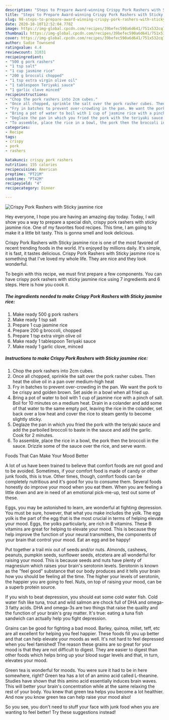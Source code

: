 ```yaml
---
description: "Steps to Prepare Award-winning Crispy Pork Rashers with Sticky jasmine rice"
title: "Steps to Prepare Award-winning Crispy Pork Rashers with Sticky jasmine rice"
slug: 98-steps-to-prepare-award-winning-crispy-pork-rashers-with-sticky-jasmine-rice
date: 2020-10-10T12:52:04.778Z
image: https://img-global.cpcdn.com/recipes/39befec590a6d641/751x532cq70/crispy-pork-rashers-with-sticky-jasmine-rice-recipe-main-photo.jpg
thumbnail: https://img-global.cpcdn.com/recipes/39befec590a6d641/751x532cq70/crispy-pork-rashers-with-sticky-jasmine-rice-recipe-main-photo.jpg
cover: https://img-global.cpcdn.com/recipes/39befec590a6d641/751x532cq70/crispy-pork-rashers-with-sticky-jasmine-rice-recipe-main-photo.jpg
author: Sadie Townsend
ratingvalue: 4.4
reviewcount: 31031
recipeingredient:
- "500 g pork rashers"
- "1 tsp salt"
- "1 cup jasmine rice"
- "200 g broccoli chopped"
- "1 tsp extra virgin olive oil"
- "1 tablespoon Teriyaki sauce"
- "1 garlic clove minced"
recipeinstructions:
- "Chop the pork rashers into 2cm cubes."
- "Once all chopped, sprinkle the salt over the pork rasher cubes. Then heat the olive oil in a pan over medium-high heat"
- "Fry in batches to prevent over-crowding in the pan. We want the pork to be crispy and golden brown. Set aside in a bowl when all fried up."
- "Bring a pot of water to boil with 1 cup of jasmine rice with a pinch of salt. Boil for 10 minutes on a medium heat. Drain in a colander and add some of that water to the same empty pot, leaving the rice in the colander, set back over a low heat and cover the rice to steam gently to become slightly sticky."
- "Deglaze the pan in which you fried the pork with the teriyaki sauce and add the parboiled broccoli to baste in the sauce and add the garlic. Cook for 2 minutes."
- "To assemble, place the rice in a bowl, the pork then the broccoli in the sauce. Drizzle some of the sauce over the rice, and serve warm."
categories:
- Recipe
tags:
- crispy
- pork
- rashers

katakunci: crispy pork rashers 
nutrition: 155 calories
recipecuisine: American
preptime: "PT21M"
cooktime: "PT42M"
recipeyield: "4"
recipecategory: Dinner

---
```



![Crispy Pork Rashers with Sticky jasmine rice](https://img-global.cpcdn.com/recipes/39befec590a6d641/751x532cq70/crispy-pork-rashers-with-sticky-jasmine-rice-recipe-main-photo.jpg)

Hey everyone, I hope you are having an amazing day today. Today, I will show you a way to prepare a special dish, crispy pork rashers with sticky jasmine rice. One of my favorites food recipes. This time, I am going to make it a little bit tasty. This is gonna smell and look delicious.

Crispy Pork Rashers with Sticky jasmine rice is one of the most favored of recent trending foods in the world. It's enjoyed by millions daily. It's simple, it is fast, it tastes delicious. Crispy Pork Rashers with Sticky jasmine rice is something that I've loved my whole life. They are nice and they look wonderful.




To begin with this recipe, we must first prepare a few components. You can have crispy pork rashers with sticky jasmine rice using 7 ingredients and 6 steps. Here is how you cook it.

<!--inarticleads1-->

##### The ingredients needed to make Crispy Pork Rashers with Sticky jasmine rice:

1. Make ready 500 g pork rashers
1. Make ready 1 tsp salt
1. Prepare 1 cup jasmine rice
1. Prepare 200 g broccoli, chopped
1. Prepare 1 tsp extra virgin olive oil
1. Make ready 1 tablespoon Teriyaki sauce
1. Make ready 1 garlic clove, minced




<!--inarticleads2-->

##### Instructions to make Crispy Pork Rashers with Sticky jasmine rice:

1. Chop the pork rashers into 2cm cubes.
1. Once all chopped, sprinkle the salt over the pork rasher cubes. Then heat the olive oil in a pan over medium-high heat
1. Fry in batches to prevent over-crowding in the pan. We want the pork to be crispy and golden brown. Set aside in a bowl when all fried up.
1. Bring a pot of water to boil with 1 cup of jasmine rice with a pinch of salt. Boil for 10 minutes on a medium heat. Drain in a colander and add some of that water to the same empty pot, leaving the rice in the colander, set back over a low heat and cover the rice to steam gently to become slightly sticky.
1. Deglaze the pan in which you fried the pork with the teriyaki sauce and add the parboiled broccoli to baste in the sauce and add the garlic. Cook for 2 minutes.
1. To assemble, place the rice in a bowl, the pork then the broccoli in the sauce. Drizzle some of the sauce over the rice, and serve warm.




Foods That Can Make Your Mood Better


A lot of us have been trained to believe that comfort foods are not good and to be avoided. Sometimes, if your comfort food is made of candy or other junk foods, this is true. Other times, though, comfort foods can be completely nutritious and it's good for you to consume them. Several foods honestly do improve your mood when you eat them. When you are feeling a little down and are in need of an emotional pick-me-up, test out some of these.

Eggs, you may be astonished to learn, are wonderful at fighting depression. You must be sure, however, that what you make includes the yolk. The egg yolk is the part of the egg that is the most crucial in terms of helping elevate your mood. Eggs, the yolks particularly, are rich in B vitamins. These B vitamins are great for helping to elevate your mood. This is because they help improve the function of your neural transmitters, the components of your brain that control your mood. Eat an egg and be happy!

Put together a trail mix out of seeds and/or nuts. Almonds, cashews, peanuts, pumpkin seeds, sunflower seeds, etcetera are all wonderful for raising your mood. This is because seeds and nuts have plenty of magnesium which raises your brain's serotonin levels. Serotonin is known as the "feel good" substance that our body produces and it tells your brain how you should be feeling all the time. The higher your levels of serotonin, the happier you are going to feel. Nuts, on top of raising your mood, can be a superb protein source.

If you wish to beat depression, you should eat some cold water fish. Cold water fish like tuna, trout and wild salmon are chock full of DHA and omega-3 fatty acids. DHA and omega-3s are two things that raise the quality and the function of your brain's gray matter. It's true: eating a tuna fish sandwich can actually help you fight depression. 

Grains can be good for fighting a bad mood. Barley, quinoa, millet, teff, etc are all excellent for helping you feel happier. These foods fill you up better and that can help elevate your moods as well. It's not hard to feel depressed when you feel famished! The reason these grains are so great for your mood is that they are not difficult to digest. They are easier to digest than other foods which helps bring up your blood sugar levels and that, in turn, elevates your mood.

Green tea is wonderful for moods. You were sure it had to be in here somewhere, right? Green tea has a lot of an amino acid called L-theanine. Studies have shown that this amino acid essentially induces brain waves. This will better your brain's concentration while at the same relaxing the rest of your body. You knew that green tea helps you become a lot healthier. And now you know green tea can help raise your mood also!

So you see, you don't need to stuff your face with junk food when you are wanting to feel better! Try  these suggestions  instead!

